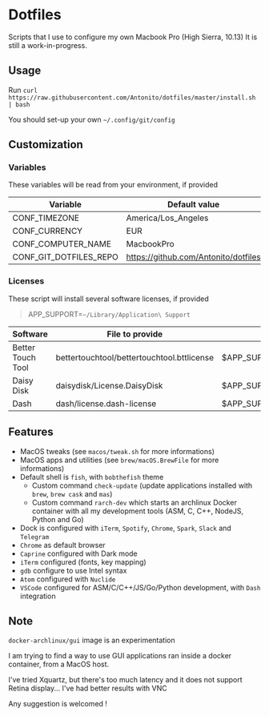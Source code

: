 # Dotfiles

  Scripts that I use to configure my own Macbook Pro (High Sierra, 10.13)
  It is still a work-in-progress.

## Usage

Run `curl https://raw.githubusercontent.com/Antonito/dotfiles/master/install.sh | bash`

You should set-up your own `~/.config/git/config`

## Customization

### Variables

These variables will be read from your environment, if provided

| Variable               | Default value                        |
|------------------------|--------------------------------------|
| CONF_TIMEZONE          | America/Los_Angeles                  |
| CONF_CURRENCY          | EUR                                  |
| CONF_COMPUTER_NAME     | MacbookPro                           |
| CONF_GIT_DOTFILES_REPO | https://github.com/Antonito/dotfiles |

### Licenses

These script will install several software licenses, if provided

> APP_SUPPORT=`~/Library/Application\ Support`

| Software          | File to provide                            | Location                                                |
|-------------------|--------------------------------------------|---------------------------------------------------------|
| Better Touch Tool | bettertouchtool/bettertouchtool.bttlicense | $APP_SUPPORT/BetterTouchTool/bettertouchtool.bttlicense |
| Daisy Disk        | daisydisk/License.DaisyDisk                | $APP_SUPPORT/DaisyDisk/License.DaisyDisk                |
| Dash              | dash/license.dash-license                  | $APP_SUPPORT/Dash/License/license.dash-license          |

## Features

- MacOS tweaks (see `macos/tweak.sh` for more informations)
- MacOS apps and utilities (see `brew/macOS.BrewFile` for more informations)
- Default shell is `fish`, with `bobthefish` theme
  - Custom command `check-update` (update applications installed with `brew`, `brew cask` and `mas`)
  - Custom command `rarch-dev` which starts an archlinux Docker container with all my development tools (ASM, C, C++, NodeJS, Python and Go)
- Dock is configured with `iTerm`, `Spotify`, `Chrome`, `Spark`, `Slack` and `Telegram`
- `Chrome` as default browser
- `Caprine` configured with Dark mode
- `iTerm` configured (fonts, key mapping)
- `gdb` configure to use Intel syntax
- `Atom` configured with `Nuclide`
- `VSCode` configured for ASM/C/C++/JS/Go/Python development, with `Dash` integration

## Note

`docker-archlinux/gui` image is an experimentation

I am trying to find a way to use GUI applications ran inside a docker container, from a MacOS host.

I've tried Xquartz, but there's too much latency and it does not support Retina display... I've had better results with VNC

Any suggestion is welcomed !
